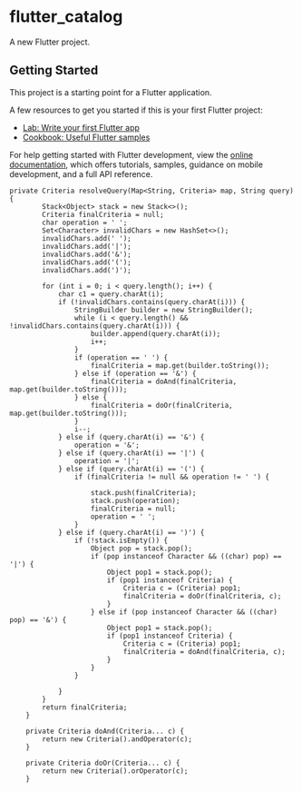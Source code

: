 # flutter_catalog

A new Flutter project.

## Getting Started

This project is a starting point for a Flutter application.

A few resources to get you started if this is your first Flutter project:

- [Lab: Write your first Flutter app](https://docs.flutter.dev/get-started/codelab)
- [Cookbook: Useful Flutter samples](https://docs.flutter.dev/cookbook)

For help getting started with Flutter development, view the
[online documentation](https://docs.flutter.dev/), which offers tutorials,
samples, guidance on mobile development, and a full API reference.



```
private Criteria resolveQuery(Map<String, Criteria> map, String query) {
        Stack<Object> stack = new Stack<>();
        Criteria finalCriteria = null;
        char operation = ' ';
        Set<Character> invalidChars = new HashSet<>();
        invalidChars.add(' ');
        invalidChars.add('|');
        invalidChars.add('&');
        invalidChars.add('(');
        invalidChars.add(')');

        for (int i = 0; i < query.length(); i++) {
            char c1 = query.charAt(i);
            if (!invalidChars.contains(query.charAt(i))) {
                StringBuilder builder = new StringBuilder();
                while (i < query.length() && !invalidChars.contains(query.charAt(i))) {
                    builder.append(query.charAt(i));
                    i++;
                }
                if (operation == ' ') {
                    finalCriteria = map.get(builder.toString());
                } else if (operation == '&') {
                    finalCriteria = doAnd(finalCriteria, map.get(builder.toString()));
                } else {
                    finalCriteria = doOr(finalCriteria, map.get(builder.toString()));
                }
                i--;
            } else if (query.charAt(i) == '&') {
                operation = '&';
            } else if (query.charAt(i) == '|') {
                operation = '|';
            } else if (query.charAt(i) == '(') {
                if (finalCriteria != null && operation != ' ') {

                    stack.push(finalCriteria);
                    stack.push(operation);
                    finalCriteria = null;
                    operation = ' ';
                }
            } else if (query.charAt(i) == ')') {
                if (!stack.isEmpty()) {
                    Object pop = stack.pop();
                    if (pop instanceof Character && ((char) pop) == '|') {
                        Object pop1 = stack.pop();
                        if (pop1 instanceof Criteria) {
                            Criteria c = (Criteria) pop1;
                            finalCriteria = doOr(finalCriteria, c);
                        }
                    } else if (pop instanceof Character && ((char) pop) == '&') {
                        Object pop1 = stack.pop();
                        if (pop1 instanceof Criteria) {
                            Criteria c = (Criteria) pop1;
                            finalCriteria = doAnd(finalCriteria, c);
                        }
                    }
                }

            }
        }
        return finalCriteria;
    }

    private Criteria doAnd(Criteria... c) {
        return new Criteria().andOperator(c);
    }

    private Criteria doOr(Criteria... c) {
        return new Criteria().orOperator(c);
    }

```
